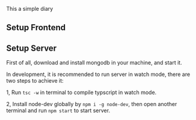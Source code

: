 This a simple diary

## Setup Frontend

## Setup Server

First of all, download and install mongodb in your machine, and start it.

In development, it is recommended to run server in watch mode, there are two steps to achieve it:

1, Run `tsc -w` in terminal to compile typscript in watch mode.

2, Install node-dev globally by `npm i -g node-dev`, then open another terminal and run `npm start` to start server.
